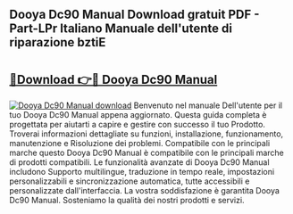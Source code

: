 ## Dooya Dc90 Manual Download gratuit PDF - Part-LPr Italiano Manuale dell'utente di riparazione bztiE

# <h2><a href="http://dfdxyiz.blite.top/?on=Dooya+Dc90+Manual">🔗Download 👉🔴 Dooya Dc90 Manual</a></h2>

[![Dooya Dc90 Manual download](https://i.imgur.com/lujVjoI.png)](http://dfdxyiz.blite.top/?on=Dooya+Dc90+Manual)
Benvenuto nel manuale Dell'utente per il tuo Dooya Dc90 Manual appena aggiornato. Questa guida completa è progettata per aiutarti a capire e gestire con successo il tuo Prodotto. Troverai informazioni dettagliate su funzioni, installazione, funzionamento, manutenzione e Risoluzione dei problemi. Compatibile con le principali marche questo Dooya Dc90 Manual è compatibile con le principali marche di prodotti compatibili. Le funzionalità avanzate di Dooya Dc90 Manual includono Supporto multilingue, traduzione in tempo reale, impostazioni personalizzabili e sincronizzazione automatica, tutte accessibili e personalizzate dall'interfaccia. La vostra soddisfazione è garantita Dooya Dc90 Manual. Sosteniamo la qualità dei nostri prodotti e servizi.
